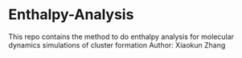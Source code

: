 # Enthalpy-Analysis
This repo contains the method to do enthalpy analysis for molecular dynamics simulations of cluster formation 
Author: Xiaokun Zhang
